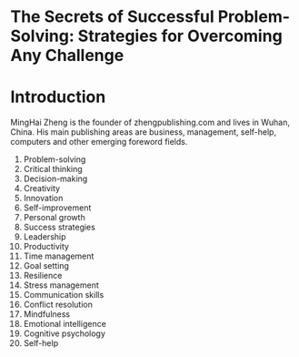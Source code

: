 # The Secrets of Successful Problem-Solving: Strategies for Overcoming Any Challenge

# Introduction

MingHai Zheng is the founder of zhengpublishing.com and lives in Wuhan, China. His main publishing areas are business, management, self-help, computers and other emerging foreword fields.




1. Problem-solving
2. Critical thinking
3. Decision-making
4. Creativity
5. Innovation
6. Self-improvement
7. Personal growth
8. Success strategies
9. Leadership
10. Productivity
11. Time management
12. Goal setting
13. Resilience
14. Stress management
15. Communication skills
16. Conflict resolution
17. Mindfulness
18. Emotional intelligence
19. Cognitive psychology
20. Self-help


